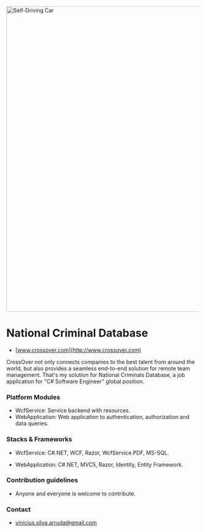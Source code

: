 <img src="https://i.imgur.com/xPQAyp8.png" alt="Self-Driving Car" width="800px">

# National Criminal Database #
* [www.crossover.com](http://www.crossover.com)

CrossOver not only connects companies to the best talent from around the world, but also provides a seamless end-to-end solution for remote team management. That's my solution for National Criminals Database, a job application for "C# Software Engineer" global position.

### Platform Modules ###

* WcfService:
Service backend with resources.
* WebApplication:
Web application to authentication, authorization and data queries.

### Stacks & Frameworks ###

* WcfService:
C#.NET, WCF, Razor, WcfService.PDF, MS-SQL.

* WebApplication:
C#.NET, MVC5, Razor, Identity, Entity Framework.


### Contribution guidelines ###

* Anyone and everyone is welcome to contribute.

### Contact ###

* [vinicius.silva.arruda@gmail.com](mailto:vinicius.silva.arruda@gmail.com)

